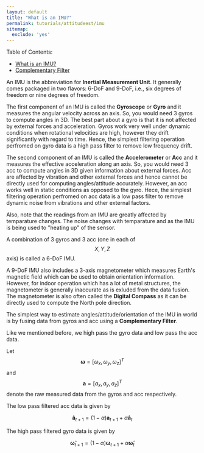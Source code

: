 ```yaml
---
layout: default
title: "What is an IMU?"
permalink: tutorials/attitudeest/imu
sitemap: 
  exclude: 'yes' 
---
```


Table of Contents:
- [What is an IMU?](#whatisanimu)
- [Complementary Filter](#cf)


<a name='whatisanimu'></a>

An IMU is the abbreviation for **Inertial Measurement Unit**. It generally comes packaged in two flavors: 6-DoF and 9-DoF, i.e., six degrees of freedom or nine degrees of freedom.

The first component of an IMU is called the **Gyroscope** or **Gyro** and it measures the angular velocity across an axis. So, you would need 3 gyros to compute angles in 3D. The best part about a gyro is that it is not affected by external forces and acceleration. Gyros work very well under dynamic conditions when rotational velocities are high, however they drift significantly with regard to time. Hence, the simplest filtering operation perfromed on gyro data is a high pass filter to remove low frequency drift. 

The second component of an IMU is called the **Accelerometer** or **Acc** and it measures the effective acceleration along an axis.  So, you would need 3 acc to compute angles in 3D given information about external forces. Acc are affected by vibration and other external forces and hence cannot be directly used for computing angles/attitude accurately. However, an acc works well in static conditions as opposed to the gyro. Hece, the simplest filtering operation perfromed on acc data is a low pass filter to remove dynamic noise from vibrations and other external factors. 

Also, note that the readings from an IMU are greatly affected by temparature changes. The noise changes with temparature and as the IMU is being used to "heating up" of the sensor. 

A combination of 3 gyros and 3 acc (one in each of $$X, Y, Z$$ axis) is called a 6-DoF IMU. 

A 9-DoF IMU also includes a 3-axis magnetometer which measures Earth's magnetic field which can be used to obtain orientation information. However, for indoor operation which has a lot of metal structures, the magnetometer is generally inaccurate as is exluded from the data fusion. The magnetometer is also often called the **Digital Compass** as it can be directly used to compute the North pole direction. 

<a name='cf'></a>

The simplest  way to estimate angles/attitude/orientation of the IMU in world is by fusing data from gyros and acc using a **Complementary Filter**. 

Like we mentioned before, we high pass the gyro data and low pass the acc data. 

Let $$\mathbf{\omega} = [\omega_x, \omega_y, \omega_z]^T$$ and $$\mathbf{a} = [a_x, a_y, a_z]^T$$ denote the raw measured data from the gyros and acc respectively. 

The low pass filtered acc data is given by

$$\mathbf{\hat{a}}_{t+1} = (1-\alpha)\mathbf{a}_{t+1} + \alpha \mathbf{\hat{a}}_{t}$$


The high pass filtered gyro data is given by

$$\mathbf{\hat{\omega}}_{t+1} = (1-\alpha)\mathbf{\omega}_{t+1} + \alpha \mathbf{\hat{\omega}}_{t}$$



